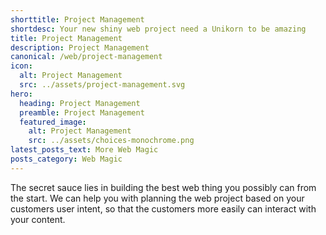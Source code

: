 ```yaml
---
shorttitle: Project Management
shortdesc: Your new shiny web project need a Unikorn to be amazing
title: Project Management
description: Project Management
canonical: /web/project-management
icon:
  alt: Project Management
  src: ../assets/project-management.svg
hero:
  heading: Project Management
  preamble: Project Management
  featured_image:
    alt: Project Management
    src: ../assets/choices-monochrome.png
latest_posts_text: More Web Magic
posts_category: Web Magic
---
```

The secret sauce lies in building the best web thing you possibly can from the start. We can help you with planning the web project based on your customers user intent, so that the customers more easily can interact with your content.